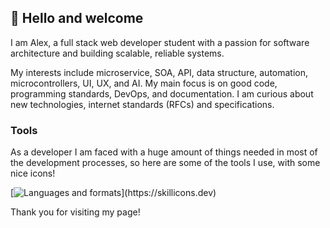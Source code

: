 ## 👋 Hello and welcome

I am Alex, a full stack web developer student with a passion for software architecture and building scalable, reliable systems.

My interests include microservice, SOA, API, data structure, automation, microcontrollers, UI, UX, and AI.
My main focus is on good code, programming standards, DevOps, and documentation. I am curious about new technologies, internet standards (RFCs) and specifications.

### Tools

As a developer I am faced with a huge amount of things needed in most of the
development processes, so here are some of the tools I use, with some nice icons!

[![Languages and formats](https://skillicons.dev/icons?i=ts,go,angular,nestjs,react,nodejs,express,mysql,postgres,mongodb,redis,nginx,docker,)](https://skillicons.dev)

Thank you for visiting my page!
